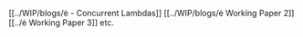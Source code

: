 [[../WIP/blogs/ė - Concurrent Lambdas]]
[[../WIP/blogs/ė Working Paper 2]]
[[../ė Working Paper 3]]
etc.